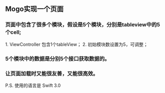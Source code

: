 ## Mogo实现一个页面

### 页面中包含了很多个模块，假设是5个模块，分别是tableview中的5个cell;

1. ViewController 包含1个tableView；
2. 初始模块数设置为5，可调整；

### 5个模块中的数据是分别5个接口获取数据的。



### 让页面加载时又能很友善，又能很高效。




P.S. 使用的语言是 Swift 3.0

